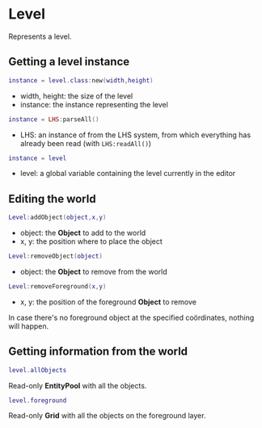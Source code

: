# Level
Represents a level.

## Getting a level instance

```Lua
instance = level.class:new(width,height)
```
- width, height: the size of the level
- instance: the instance representing the level

```Lua
instance = LHS:parseAll()
```
- LHS: an instance of from the LHS system, from which everything has already been read (with `LHS:readAll()`)

```Lua
instance = level
```
- level: a global variable containing the level currently in the editor

## Editing the world

```Lua
Level:addObject(object,x,y)
```
- object: the __Object__ to add to the world
- x, y: the position where to place the object

```Lua
Level:removeObject(object)
```
- object: the __Object__ to remove from the world

```Lua
Level:removeForeground(x,y)
```
- x, y: the position of the foreground __Object__ to remove

In case there's no foreground object at the specified coördinates, nothing will happen.

## Getting information from the world

```Lua
level.allObjects
```
Read-only __EntityPool__ with all the objects.

```Lua
level.foreground
```
Read-only __Grid__ with all the objects on the foreground layer.

